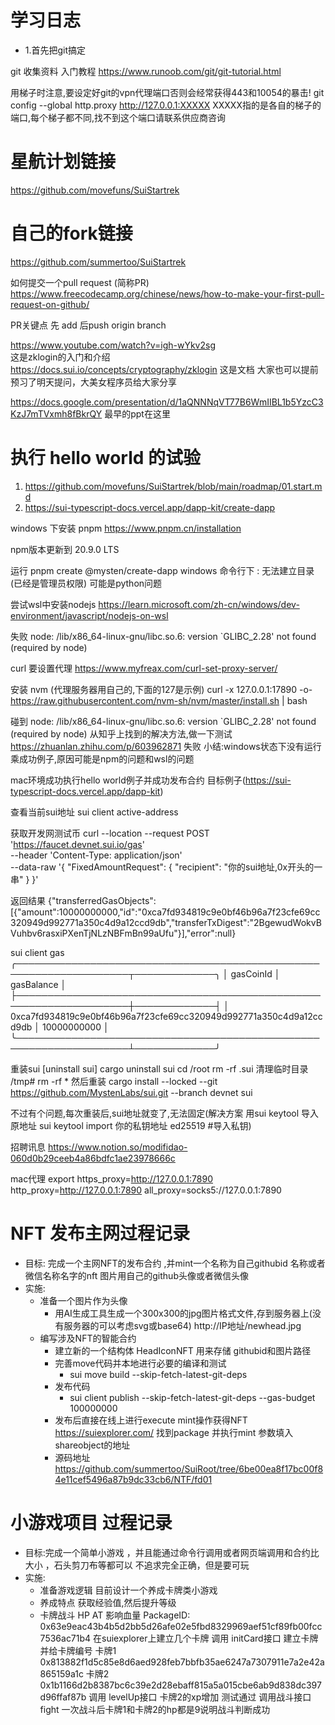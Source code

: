 # 学习日志

* 1.首先把git搞定

git 收集资料
入门教程 
https://www.runoob.com/git/git-tutorial.html

用梯子时注意,要设定好git的vpn代理端口否则会经常获得443和10054的暴击!
git config --global http.proxy http://127.0.0.1:XXXXX 
XXXXX指的是各自的梯子的端口,每个梯子都不同,找不到这个端口请联系供应商咨询

# 星航计划链接
https://github.com/movefuns/SuiStartrek

# 自己的fork链接
https://github.com/summertoo/SuiStartrek

如何提交一个pull request (简称PR)
https://www.freecodecamp.org/chinese/news/how-to-make-your-first-pull-request-on-github/

PR关键点 先 add 后push origin branch

https://www.youtube.com/watch?v=igh-wYkv2sg  
这是zklogin的入门和介绍    
https://docs.sui.io/concepts/cryptography/zklogin 
这是文档 大家也可以提前预习了明天提问，大美女程序员给大家分享

https://docs.google.com/presentation/d/1aQNNNqVT77B6WmIIBL1b5YzcC3KzJ7mTVxmh8fBkrQY
最早的ppt在这里

# 执行 hello world 的试验 
1. https://github.com/movefuns/SuiStartrek/blob/main/roadmap/01.start.md
2. https://sui-typescript-docs.vercel.app/dapp-kit/create-dapp

windows 下安装 pnpm
https://www.pnpm.cn/installation

npm版本更新到 20.9.0 LTS

运行 pnpm create @mysten/create-dapp
windows 命令行下 : 无法建立目录 (已经是管理员权限)
可能是python问题

尝试wsl中安装nodejs
https://learn.microsoft.com/zh-cn/windows/dev-environment/javascript/nodejs-on-wsl

失败
node: /lib/x86_64-linux-gnu/libc.so.6: version `GLIBC_2.28' not found (required by node)

curl 要设置代理 
https://www.myfreax.com/curl-set-proxy-server/

安装 nvm (代理服务器用自己的,下面的127是示例)
curl -x 127.0.0.1:17890 -o- https://raw.githubusercontent.com/nvm-sh/nvm/master/install.sh | bash

碰到 node: /lib/x86_64-linux-gnu/libc.so.6: version `GLIBC_2.28' not found (required by node)
从知乎上找到的解决方法,做一下测试
https://zhuanlan.zhihu.com/p/603962871
失败
小结:windows状态下没有运行乘成功例子,原因可能是npm的问题和wsl的问题

mac环境成功执行hello world例子并成功发布合约
目标例子(https://sui-typescript-docs.vercel.app/dapp-kit)

查看当前sui地址
sui client active-address

获取开发网测试币
curl --location --request POST 'https://faucet.devnet.sui.io/gas' \
--header 'Content-Type: application/json' \
--data-raw '{
    "FixedAmountRequest": {
        "recipient": "你的sui地址,0x开头的一串"
    }
}'

返回结果
{"transferredGasObjects":[{"amount":10000000000,"id":"0xca7fd934819c9e0bf46b96a7f23cfe69cc320949d992771a350c4d9a12ccd9db","transferTxDigest":"2BgewudWokvBVuhbv6rasxiPXenTjNLzNBFmBn99aUfu"}],"error":null}

sui client gas
╭────────────────────────────────────────────────────────────────────┬─────────────╮
│ gasCoinId                                                          │ gasBalance  │
├────────────────────────────────────────────────────────────────────┼─────────────┤
│ 0xca7fd934819c9e0bf46b96a7f23cfe69cc320949d992771a350c4d9a12ccd9db │ 10000000000 │
╰────────────────────────────────────────────────────────────────────┴─────────────╯

重装sui
[uninstall sui]
cargo uninstall sui
cd /root
rm -rf .sui
清理临时目录
/tmp# rm -rf *
然后重装
cargo install --locked --git https://github.com/MystenLabs/sui.git --branch devnet sui

不过有个问题,每次重装后,sui地址就变了,无法固定(解决方案 用sui keytool 导入原地址 sui keytool import 你的私钥地址 ed25519 #导入私钥)

招聘讯息
https://www.notion.so/modifidao-060d0b29ceeb4a86bdfc1ae23978666c

mac代理
export https_proxy=http://127.0.0.1:7890 http_proxy=http://127.0.0.1:7890 all_proxy=socks5://127.0.0.1:7890

# NFT 发布主网过程记录
* 目标: 完成一个主网NFT的发布合约 ,并mint一个名称为自己githubid 名称或者微信名称名字的nft 图片用自己的github头像或者微信头像
* 实施: 
    * 准备一个图片作为头像
        * 用AI生成工具生成一个300x300的jpg图片格式文件,存到服务器上(没有服务器的可以考虑svg或base64)
        http://IP地址/newhead.jpg
    * 编写涉及NFT的智能合约
        * 建立新的一个结构体 HeadIconNFT 用来存储 githubid和图片路径
        * 完善move代码并本地进行必要的编译和测试
            * sui move build --skip-fetch-latest-git-deps
        * 发布代码
            * sui client publish --skip-fetch-latest-git-deps --gas-budget 100000000
        * 发布后直接在线上进行execute mint操作获得NFT
            https://suiexplorer.com/
            找到package 并执行mint 参数填入shareobject的地址
        * 源码地址
          https://github.com/summertoo/SuiRoot/tree/6be00ea8f17bc00f84e11cef5496a87b9dc33cb6/NTF/fd01


# 小游戏项目 过程记录
* 目标:完成一个简单小游戏 ，并且能通过命令行调用或者网页端调用和合约比大小 ，石头剪刀布等都可以 不追求完全正确，但是要可玩
* 实施:
    * 准备游戏逻辑 目前设计一个养成卡牌类小游戏
    * 养成特点 获取经验值,然后提升等级
    * 卡牌战斗 HP AT 影响血量
    PackageID: 0x63e9eac43b4b5d2bb5d26afe02e5fbd8329969aef51cf89fb00fcc7536ac71b4
    在suiexplorer上建立几个卡牌
    调用 initCard接口 建立卡牌并给卡牌编号
    卡牌1 0x813882f1d5c85e8d6aed928feb7bbfb35ae6247a7307911e7a2e42a865159a1c
    卡牌2 0x1b1166d2b8387bc6c39e2d28ebaff815a5a015cbe6ab9d838dc397d96ffaf87b
    调用 levelUp接口
        卡牌2的xp增加 测试通过
    调用战斗接口 fight
        一次战斗后卡牌1和卡牌2的hp都是9说明战斗判断成功
    

